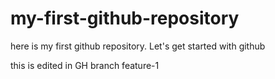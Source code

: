 # my-first-github-repository
here is my first github repository. Let's get started with github

this is edited in GH branch feature-1
